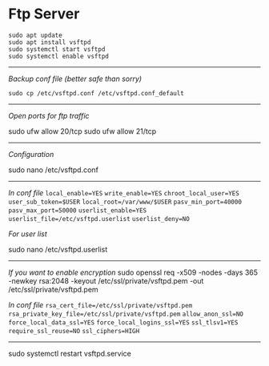 # Ftp Server

    sudo apt update
    sudo apt install vsftpd
    sudo systemctl start vsftpd
    sudo systemctl enable vsftpd

---

*Backup conf file (better safe than sorry)*

```
sudo cp /etc/vsftpd.conf /etc/vsftpd.conf_default
```

 ---
 
*Open ports for ftp traffic*

   sudo ufw allow 20/tcp
   sudo ufw allow 21/tcp

---

*Configuration*

   sudo nano /etc/vsftpd.conf

---

*In conf file*
`local_enable=YES`
`write_enable=YES`
`chroot_local_user=YES`
`user_sub_token=$USER`
`local_root=/var/www/$USER`
`pasv_min_port=40000`
`pasv_max_port=50000`
`userlist_enable=YES`
`userlist_file=/etc/vsftpd.userlist`
`userlist_deny=NO`

*For user list*

   sudo nano /etc/vsftpd.userlist

---

*If you want to enable encryption*
   sudo openssl req -x509 -nodes -days 365 -newkey rsa:2048 -keyout /etc/ssl/private/vsftpd.pem -out /etc/ssl/private/vsftpd.pem

*In conf file*
`rsa_cert_file=/etc/ssl/private/vsftpd.pem`
`rsa_private_key_file=/etc/ssl/private/vsftpd.pem`
`allow_anon_ssl=NO`
`force_local_data_ssl=YES`
`force_local_logins_ssl=YES`
`ssl_tlsv1=YES`
`require_ssl_reuse=NO`
`ssl_ciphers=HIGH`

---

   sudo systemctl restart vsftpd.service
